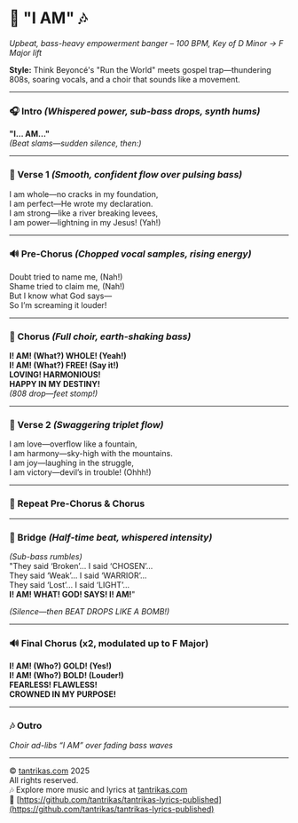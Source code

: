 # 🎵 "I AM" 🎶
*Upbeat, bass-heavy empowerment banger – 100 BPM, Key of D Minor → F Major lift*

**Style:** Think Beyoncé's "Run the World" meets gospel trap—thundering 808s, soaring vocals, and a choir that sounds like a movement.

---

### 🎧 Intro *(Whispered power, sub-bass drops, synth hums)*  
**"I... AM..."**  
*(Beat slams—sudden silence, then:)*

---

### 🎤 Verse 1 *(Smooth, confident flow over pulsing bass)*  
I am whole—no cracks in my foundation,  
I am perfect—He wrote my declaration.  
I am strong—like a river breaking levees,  
I am power—lightning in my Jesus! (Yah!)

---

### 🔊 Pre-Chorus *(Chopped vocal samples, rising energy)*  
Doubt tried to name me, (Nah!)  
Shame tried to claim me, (Nah!)  
But I know what God says—  
So I’m screaming it louder!

---

### 🌟 Chorus *(Full choir, earth-shaking bass)*  
**I! AM! (What?) WHOLE! (Yeah!)**  
**I! AM! (What?) FREE! (Say it!)**  
**LOVING! HARMONIOUS!**  
**HAPPY IN MY DESTINY!**  
*(808 drop—feet stomp!)*

---

### 🎤 Verse 2 *(Swaggering triplet flow)*  
I am love—overflow like a fountain,  
I am harmony—sky-high with the mountains.  
I am joy—laughing in the struggle,  
I am victory—devil’s in trouble! (Ohhh!)

---

### 🔁 Repeat Pre-Chorus & Chorus

---

### 🧘 Bridge *(Half-time beat, whispered intensity)*  
*(Sub-bass rumbles)*  
"They said ‘Broken’... I said ‘CHOSEN’...  
They said ‘Weak’... I said ‘WARRIOR’...  
They said ‘Lost’... I said ‘LIGHT’...  
**I! AM! WHAT! GOD! SAYS! I! AM!**"

*(Silence—then BEAT DROPS LIKE A BOMB!)*

---

### 🔊 Final Chorus (x2, modulated up to F Major)  
**I! AM! (Who?) GOLD! (Yes!)**  
**I! AM! (Who?) BOLD! (Louder!)**  
**FEARLESS! FLAWLESS!**  
**CROWNED IN MY PURPOSE!**

---

### 🎶 Outro  
*Choir ad-libs “I AM” over fading bass waves*

---

© [tantrikas.com](https://tantrikas.com) 2025  
All rights reserved.  
🎶 Explore more music and lyrics at [tantrikas.com](https://tantrikas.com)  
🔗 [https://github.com/tantrikas/tantrikas-lyrics-published](https://github.com/tantrikas/tantrikas-lyrics-published)
